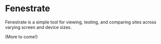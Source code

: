 # Fenestrate

Fenestrate is a simple tool for viewing, testing, and comparing sites across varying screen and device sizes.

(More to come!)
